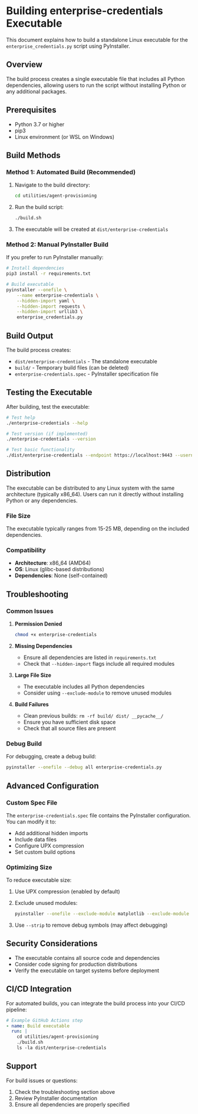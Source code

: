 # Building enterprise-credentials Executable

This document explains how to build a standalone Linux executable for the `enterprise_credentials.py` script using PyInstaller.

## Overview

The build process creates a single executable file that includes all Python dependencies, allowing users to run the script without installing Python or any additional packages.

## Prerequisites

- Python 3.7 or higher
- pip3
- Linux environment (or WSL on Windows)

## Build Methods

### Method 1: Automated Build (Recommended)

1. Navigate to the build directory:
   ```bash
   cd utilities/agent-provisioning
   ```

2. Run the build script:
   ```bash
   ./build.sh
   ```

3. The executable will be created at `dist/enterprise-credentials`

### Method 2: Manual PyInstaller Build

If you prefer to run PyInstaller manually:

```bash
# Install dependencies
pip3 install -r requirements.txt

# Build executable
pyinstaller --onefile \
    --name enterprise-credentials \
    --hidden-import yaml \
    --hidden-import requests \
    --hidden-import urllib3 \
    enterprise_credentials.py
```

## Build Output

The build process creates:
- `dist/enterprise-credentials` - The standalone executable
- `build/` - Temporary build files (can be deleted)
- `enterprise-credentials.spec` - PyInstaller specification file

## Testing the Executable

After building, test the executable:

```bash
# Test help
./enterprise-credentials --help

# Test version (if implemented)
./enterprise-credentials --version

# Test basic functionality
./dist/enterprise-credentials --endpoint https://localhost:9443 --username admin@re.demo --create
```

## Distribution

The executable can be distributed to any Linux system with the same architecture (typically x86_64). Users can run it directly without installing Python or any dependencies.

### File Size

The executable typically ranges from 15-25 MB, depending on the included dependencies.

### Compatibility

- **Architecture**: x86_64 (AMD64)
- **OS**: Linux (glibc-based distributions)
- **Dependencies**: None (self-contained)

## Troubleshooting

### Common Issues

1. **Permission Denied**
   ```bash
   chmod +x enterprise-credentials
   ```

2. **Missing Dependencies**
   - Ensure all dependencies are listed in `requirements.txt`
   - Check that `--hidden-import` flags include all required modules

3. **Large File Size**
   - The executable includes all Python dependencies
   - Consider using `--exclude-module` to remove unused modules

4. **Build Failures**
   - Clean previous builds: `rm -rf build/ dist/ __pycache__/`
   - Ensure you have sufficient disk space
   - Check that all source files are present

### Debug Build

For debugging, create a debug build:

```bash
pyinstaller --onefile --debug all enterprise-credentials.py
```

## Advanced Configuration

### Custom Spec File

The `enterprise-credentials.spec` file contains the PyInstaller configuration. You can modify it to:

- Add additional hidden imports
- Include data files
- Configure UPX compression
- Set custom build options

### Optimizing Size

To reduce executable size:

1. Use UPX compression (enabled by default)
2. Exclude unused modules:
   ```bash
   pyinstaller --onefile --exclude-module matplotlib --exclude-module numpy enterprise-credentials.py
   ```

3. Use `--strip` to remove debug symbols (may affect debugging)

## Security Considerations

- The executable contains all source code and dependencies
- Consider code signing for production distributions
- Verify the executable on target systems before deployment

## CI/CD Integration

For automated builds, you can integrate the build process into your CI/CD pipeline:

```yaml
# Example GitHub Actions step
- name: Build executable
  run: |
    cd utilities/agent-provisioning
    ./build.sh
    ls -la dist/enterprise-credentials
```

## Support

For build issues or questions:
1. Check the troubleshooting section above
2. Review PyInstaller documentation
3. Ensure all dependencies are properly specified 
